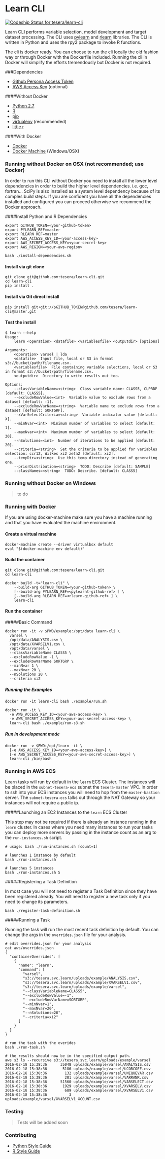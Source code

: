 # Learn CLI

[ ![Codeship Status for tesera/learn-cli](https://codeship.com/projects/f2a31230-b7e8-0133-9192-1269d3e58a72/status?branch=master)](https://codeship.com/projects/134949)

Learn CLI performs variable selection, model development and target dataset processing. The CLI uses [pylearn](https://github.com/tesera/pylearn) and [rlearn](https://github.com/tesera/rlearn) libraries. The CLI is written in Python and uses the rpy2 package to invoke R functions.

The cli is docker ready. You can choose to run the cli locally the old fashion way or through Docker with the Dockerfile included. Running the cli in Docker will simplify the efforts tremendously but Docker is not required.

###Dependencies

* [Github Persona Access Token](https://help.github.com/articles/creating-an-access-token-for-command-line-use/)
* [AWS Access Key](http://docs.aws.amazon.com/AWSSimpleQueueService/latest/SQSGettingStartedGuide/AWSCredentials.html) (optional)

####Without Docker
* [Python 2.7](https://www.python.org/)
* [R](https://www.r-project.org/)
* [pip](https://pypi.python.org/pypi/pip)
* [virtualenv](https://virtualenv.readthedocs.org/en/latest/) (recommended)
* [little r](http://dirk.eddelbuettel.com/code/littler.html)

####With Docker
* [Docker](https://www.docker.com/)
* [Docker Machine](https://docs.docker.com/machine/) (Windows/OSX)

### Running without Docker on OSX (not recommended; use Docker)

In order to run this CLI without Docker you need to install all the lower level dependencies in order to build the higher level dependencies. i.e. gcc, fortran... SciPy is also installed as a system level dependency because of its comples build steps. If you are confident you have all the dependencies installed and configured you can proceed otherwise we recommend the Docker approach.

####Install Python and R Dependencies

```
export GITHUB_TOKEN=<your-github-token>
export PYLEARN_REF=master
export RLEARN_REF=master
export AWS_ACCESS_KEY_ID=<your-access-key>
export AWS_SECRET_ACCESS_KEY=<your-secret-key>
export AWS_REGION=<your-aws-region>

bash ./install-dependencies.sh
```

#### Install via git clone

```console
git clone git@github.com:tesera/learn-cli.git
cd learn-cli
pip install .
```

#### Install via Git direct install

```console
pip install git+git://$GITHUB_TOKEN@github.com/tesera/learn-cli@master.git
```

#### Test the install

```console
$ learn --help
Usage:
    learn <operation> <datafile> <variablesfile> <outputdir> [options]

Arguments:
    <operation> varsel | lda
    <datafile>  Input file, local or S3 in format s3://bucket/path/filename.csv.
    <variablesfile>  File containing variable selections, local or S3 in format s3://bucket/path/filename.csv.
    <outputdir>  Directory to write results out too.

Options:
    --classVariableName=<string>  Class variable name: CLASS5, CLPRDP [default: CLASS5].
    --excludeRowValue=<int>  Variable value to exclude rows from a dataset [default: -1].
    --excludeRowVarName=<string>  Variable name to exclude rows from a dataset [default: SORTGRP].
    --xVarSelectCriteria=<string>  Variable indicator value [default: X].
    --minNvar=<int>  Minimum number of variables to select [default: 1].
    --maxNvar=<int>  Maximum number of variables to select [default: 20].
    --nSolutions=<int>  Number of iterations to be applied [default: 20].
    --criteria=<string>  Set the criteria to be applied for variables selection: ccr12, Wilkes xi2 zeta2 [default: xi2].
    --tempDir=<string>  Use this temp directory instead of generating one.
    --priorDistribution=<string>  TODO: Describe [default: SAMPLE]
    --classNames=<string>  TODO: Describe. [default: CLASS5]
```

### Running without Docker on Windows

> to do

### Running with Docker

If you are using docker-machine make sure you have a machine running and that you have evaluated the machine environment.

#### Create a virtual machine
```console
docker-machine create --driver virtualbox default
eval "$(docker-machine env default)"
```

#### Build the container

```console
git clone git@github.com:tesera/learn-cli.git
cd learn-cli

docker build -t="learn-cli" \
    --build-arg GITHUB_TOKEN=<your-github-token> \
    [--build-arg PYLEARN_REF=<pylearnt-github-ref> ] \
    [--build-arg RLEARN_REF=<rlearn-github-ref> ] \
    learn-cli
```

#### Run the container

#####Basic Command

```console
docker run -it -v $PWD/example:/opt/data learn-cli \
  varsel \
  /opt/data/ANALYSIS.csv \
  /opt/data/XVARSELV1.csv \
  /opt/data/varsel \
  --classVariableName CLASS5 \
  --excludeRowValue -1 \
  --excludeRowVarName SORTGRP \
  --minNvar 1 \
  --maxNvar 20 \
  --nSolutions 20 \
  --criteria xi2
```

##### Running the Examples

```console
docker run -it learn-cli bash ./example/run.sh
```

```console
docker run -it \
  -e AWS_ACCESS_KEY_ID=<your-aws-access-key> \
  -e AWS_SECRET_ACCESS_KEY=<your-aws-secret-access-key> \
  learn-cli bash ./example/run-s3.sh
```

##### Run in development mode

```console
docker run -v $PWD:/opt/learn -it \
  [-e AWS_ACCESS_KEY_ID=<your-aws-access-key>] \
  [-e AWS_SECRET_ACCESS_KEY=<your-aws-secret-access-key>] \
  learn-cli /bin/bash
```

### Running in AWS ECS

Learn tasks will run by default in the `learn` ECS Cluster. The instances will be placed in the `subnet-tesera-ecs` subnet the `tesera-master` VPC. In order to ssh into your ECS instances you will need to hop from the `master-bastion` server. The `subnet-tesera-ecs` talks out through the NAT Gateway so your instances will not require a public ip.

#####Launching an EC2 Instances to the `learn` ECS Cluster

This step may not be required if there is already an instance running in the `learn` cluster. In cases where you need many instances to run your tasks you can deploy more servers by passing in the instance count as an arg to the `run-instances.sh` script.

```console
# usage: bash ./run-instances.sh [count=1]

# launches 1 instance by default
bash ./run-instances.sh

# launches 5 instances
bash ./run-instances.sh 5
```

#####Registering a Task Definition

In most case you will not need to register a Task Definition since they have been registered already. You will need to register a new task only if you need to change its parameters.

```console
bash ./register-task-definition.sh
```

#####Running a Task

Running the task will run the most recent task definition by default. You can change the args in the `overrides.json` file for your analysis.

```console
# edit overrides.json for your analysis
cat aws/overrides.json
{
  "containerOverrides": [
    {
      "name": "learn",
      "command": [
        "varsel",
        "s3://tesera.svc.learn/uploads/example/ANALYSIS.csv",
        "s3://tesera.svc.learn/uploads/example/XVARSELV1.csv",
        "s3://tesera.svc.learn/uploads/example/varsel",
        "--classVariableName=CLASS5",
        "--excludeRowValue=-1",
        "--excludeRowVarName=SORTGRP",
        "--minNvar=1",
        "--maxNvar=20",
        "--nSolutions=20",
        "--criteria=xi2"
      ]
    }
  ]
}

# run the task with the overides
bash ./run-task.sh

# the results should now be in the specified output path.
aws s3 ls --recursive s3://tesera.svc.learn/uploads/example/varsel
2016-02-18 15:38:36      35048 uploads/example/varsel/ANALYSIS.csv
2016-02-18 15:38:36       5186 uploads/example/varsel/UCORCOEF.csv
2016-02-18 15:38:36        132 uploads/example/varsel/UNIQUEVAR.csv
2016-02-18 15:38:36        281 uploads/example/varsel/VARRANK.csv
2016-02-18 15:38:36      51560 uploads/example/varsel/VARSELECT.csv
2016-02-18 15:38:36       1929 uploads/example/varsel/XVARSELV.csv
2016-02-18 15:38:36        689 uploads/example/varsel/XVARSELV1.csv
2016-02-18 15:38:36          3 uploads/example/varsel/XVARSELV1_XCOUNT.csv

```

### Testing
>Tests will be added soon

### Contributing

- [Python Style Guide](https://www.python.org/dev/peps/pep-0008/)
- [R Style Guide](https://google.github.io/styleguide/Rguide.xml)
